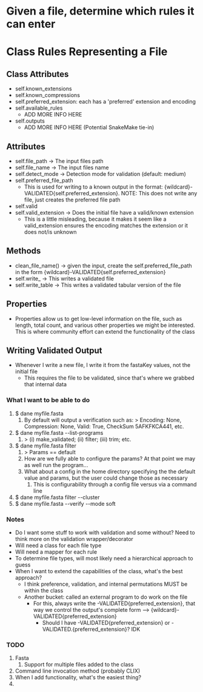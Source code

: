 # Given a file, determine which rules it can enter

# Class Rules Representing a File

## Class Attributes
- self.known_extensions
- self.known_compressions
- self.preferred_extension: each has a 'preferred' extension and encoding
- self.available_rules
  - ADD MORE INFO HERE
- self.outputs
  - ADD MORE INFO HERE (Potential SnakeMake tie-in)

## Attributes
- self.file_path -> The input files path
- self.file_name -> The input files name
- self.detect_mode -> Detection mode for validation (default: medium)
- self.preferred_file_path
  - This is used for writing to a known output in the format: {wildcard}-VALIDATED{self.preferred_extension}. NOTE: This does not write any file, just creates the preferred file path
- self.valid
- self.valid_extension -> Does the initial file have a valid/known extension
  - This is a little misleading, because it makes it seem like a valid_extension ensures the encoding matches the extension or it does not/is unknown

## Methods
- clean_file_name() -> given the input, create the self.preferred_file_path in the form {wildcard}-VALIDATED{self.preferred_extension}
- self.write_<filetype> -> This writes a validated file
- self.write_table -> This writes a validated tabular version of the file

## Properties
- Properties allow us to get low-level information on the file, such as length, total count, and various other properties we might be interested. This is where community effort can extend the functionality of the class

## Writing Validated Output
- Whenever I write a new file, I write it from the fastaKey values, not the initial file
  - This requires the file to be validated, since that's where we grabbed that internal data

### What I want to be able to do
1. $ dane myfile.fasta
   1. By default will output a verification such as: > Encoding: None, Compression: None, Valid: True, CheckSum 5AFKFKCA441, etc.
2. $ dane myfile.fasta --list-programs
   1. \> (i) make_validated; (ii) filter; (iii) trim; etc.
3. $ dane myfile.fasta filter
   1. \> Params == default
   2. How are we fully able to configure the params? At that point we may as well run the program...
   3. What about a config in the home directory specifying the the default value and params, but the user could change those as necessary
      1. This is configurability through a config file versus via a command line
4. $ dane myfile.fasta filter --cluster
5. $ dane myfile.fasta --verify --mode soft

### Notes
- Do I want some stuff to work with validation and some without? Need to think more on the validation wrapper/decorator
- Will need a class for each file type
- Will need a mapper for each rule
- To determine file types, will most likely need a hierarchical approach to guess
- When I want to extend the capabilities of the class, what's the best approach?
  - I think preference, validation, and internal permutations MUST be within the class
  - Another bucket: called an external program to do work on the file
    - For this, always write the -VALIDATED{preferred_extension}, that way we control the output's complete form --> {wildcard}-VALIDATED{preferred_extension}
      - Should I have -VALIDATED{preferred_extension} or -VALIDATED.{preferred_extension}? IDK

### TODO
1. Fasta
   1. Support for multiple files added to the class
2. Command line invocation method (probably CLIX)
3. When I add functionality, what's the easiest thing?
4. 